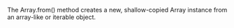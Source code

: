 The Array.from() method creates a new, shallow-copied Array instance from an array-like or iterable object.
